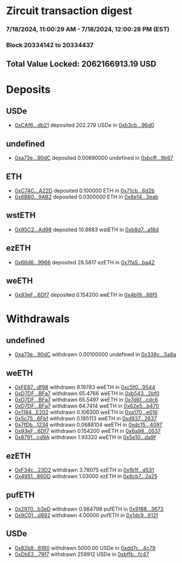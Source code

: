 # Zircuit transaction digest
### 7/18/2024, 11:00:29 AM - 7/18/2024, 12:00:28 PM (EST)
### Block 20334142 to 20334437

## Total Value Locked: 2062166913.19 USD

# Deposits
## USDe
- [0xCAf6...db21](https://etherscan.io/address/0xCAf658311D19c3beb11610D6febC549135d0db21) deposited 202.279 USDe in [0xb3cb...96d0](https://etherscan.io/tx/0xCAf658311D19c3beb11610D6febC549135d0db21)
## undefined
- [0xa73e...90dC](https://etherscan.io/address/0xa73ea33426059Fe06BAA3cA21a4fE0CCd9c990dC) deposited 0.00690000 undefined in [0xbcff...9b67](https://etherscan.io/tx/0xa73ea33426059Fe06BAA3cA21a4fE0CCd9c990dC)
## ETH
- [0xC74C...A22D](https://etherscan.io/address/0xC74C81e68e6e23f367951fc2b3778E6B126dA22D) deposited 0.100000 ETH in [0x71cb...6d2b](https://etherscan.io/tx/0xC74C81e68e6e23f367951fc2b3778E6B126dA22D)
- [0x6BB0...9AB2](https://etherscan.io/address/0x6BB030922F22FEd1038951BcaF6Ea40983B49AB2) deposited 0.0300000 ETH in [0x6e14...3eab](https://etherscan.io/tx/0x6BB030922F22FEd1038951BcaF6Ea40983B49AB2)
## wstETH
- [0x95C2...Ad98](https://etherscan.io/address/0x95C2ec97903c993EFBe4630F1535282A12fEAd98) deposited 10.8883 wstETH in [0xb8d7...a18d](https://etherscan.io/tx/0x95C2ec97903c993EFBe4630F1535282A12fEAd98)
## ezETH
- [0x66d6...9966](https://etherscan.io/address/0x66d6dd2831708b4D3e8b332755Df9F5A13bb9966) deposited 28.5817 ezETH in [0x7fa5...ba42](https://etherscan.io/tx/0x66d6dd2831708b4D3e8b332755Df9F5A13bb9966)
## weETH
- [0x93eF...6Df7](https://etherscan.io/address/0x93eF3a24A887bFb1c81927a37d11944FAD9D6Df7) deposited 0.154200 weETH in [0x4b19...86f5](https://etherscan.io/tx/0x93eF3a24A887bFb1c81927a37d11944FAD9D6Df7)
# Withdrawals
## undefined
- [0xa73e...90dC](https://etherscan.io/address/0xa73ea33426059Fe06BAA3cA21a4fE0CCd9c990dC) withdrawn 0.00100000 undefined in [0x338c...5a8a](https://etherscan.io/tx/0xa73ea33426059Fe06BAA3cA21a4fE0CCd9c990dC)
## weETH
- [0xFE87...df98](https://etherscan.io/address/0xFE87ecf279b14897E2fBe6daa8D7e76ceCc5df98) withdrawn 9.19783 weETH in [0xc5f0...9544](https://etherscan.io/tx/0xFE87ecf279b14897E2fBe6daa8D7e76ceCc5df98)
- [0xD7DF...BFa7](https://etherscan.io/address/0xD7DF7E085214743530afF339aFC420c7c720BFa7) withdrawn 65.4766 weETH in [0xb543...2bf0](https://etherscan.io/tx/0xD7DF7E085214743530afF339aFC420c7c720BFa7)
- [0xD7DF...BFa7](https://etherscan.io/address/0xD7DF7E085214743530afF339aFC420c7c720BFa7) withdrawn 65.5497 weETH in [0x7d6f...cdc6](https://etherscan.io/tx/0xD7DF7E085214743530afF339aFC420c7c720BFa7)
- [0xD7DF...BFa7](https://etherscan.io/address/0xD7DF7E085214743530afF339aFC420c7c720BFa7) withdrawn 64.7414 weETH in [0x62e5...b470](https://etherscan.io/tx/0xD7DF7E085214743530afF339aFC420c7c720BFa7)
- [0x1184...E202](https://etherscan.io/address/0x11849573966d4a16C2196D32e79164087b23E202) withdrawn 0.106300 weETH in [0xa170...e016](https://etherscan.io/tx/0x11849573966d4a16C2196D32e79164087b23E202)
- [0x5c75...6Fb1](https://etherscan.io/address/0x5c756ce1344979d9d8728a577Ac0f86d78616Fb1) withdrawn 0.185113 weETH in [0xd937...2637](https://etherscan.io/tx/0x5c756ce1344979d9d8728a577Ac0f86d78616Fb1)
- [0x7fDb...1234](https://etherscan.io/address/0x7fDbeE25543F9270a4a844797a4015Ad1E441234) withdrawn 0.0688104 weETH in [0xdc15...4097](https://etherscan.io/tx/0x7fDbeE25543F9270a4a844797a4015Ad1E441234)
- [0x93eF...6Df7](https://etherscan.io/address/0x93eF3a24A887bFb1c81927a37d11944FAD9D6Df7) withdrawn 0.154200 weETH in [0x6a98...0537](https://etherscan.io/tx/0x93eF3a24A887bFb1c81927a37d11944FAD9D6Df7)
- [0x8791...cd9A](https://etherscan.io/address/0x879153977FF64Ba2118fd9C33A93b4b023cacd9A) withdrawn 1.93320 weETH in [0x5e10...da9f](https://etherscan.io/tx/0x879153977FF64Ba2118fd9C33A93b4b023cacd9A)
## ezETH
- [0xF34c...23D2](https://etherscan.io/address/0xF34c0De61F94D9Ec75e137e1741EFF91892523D2) withdrawn 3.78075 ezETH in [0xfb1f...d531](https://etherscan.io/tx/0xF34c0De61F94D9Ec75e137e1741EFF91892523D2)
- [0x4951...86DD](https://etherscan.io/address/0x4951A27165e8c3e1fD64ed27Ae867dD874Dc86DD) withdrawn 1.03000 ezETH in [0x8cb7...2a25](https://etherscan.io/tx/0x4951A27165e8c3e1fD64ed27Ae867dD874Dc86DD)
## pufETH
- [0x2970...b3eD](https://etherscan.io/address/0x29704A4F21aD4D9b84cec1fBE09E9Ab5E4B9b3eD) withdrawn 0.984798 pufETH in [0x9188...3673](https://etherscan.io/tx/0x29704A4F21aD4D9b84cec1fBE09E9Ab5E4B9b3eD)
- [0x9C01...d892](https://etherscan.io/address/0x9C01b839c6091E519FD4749efA8B81E190c6d892) withdrawn 4.00000 pufETH in [0x1dc9...612f](https://etherscan.io/tx/0x9C01b839c6091E519FD4749efA8B81E190c6d892)
## USDe
- [0x82b8...81B0](https://etherscan.io/address/0x82b8bf8Ebdce6f5F8fc7657FD1B79CF1811B81B0) withdrawn 5000.00 USDe in [0xdd7c...4c79](https://etherscan.io/tx/0x82b8bf8Ebdce6f5F8fc7657FD1B79CF1811B81B0)
- [0xDbE2...78f7](https://etherscan.io/address/0xDbE2D6cEc8a1b449471bDFedCFb0F8418bb978f7) withdrawn 259912 USDe in [0xbffb...fc47](https://etherscan.io/tx/0xDbE2D6cEc8a1b449471bDFedCFb0F8418bb978f7)
